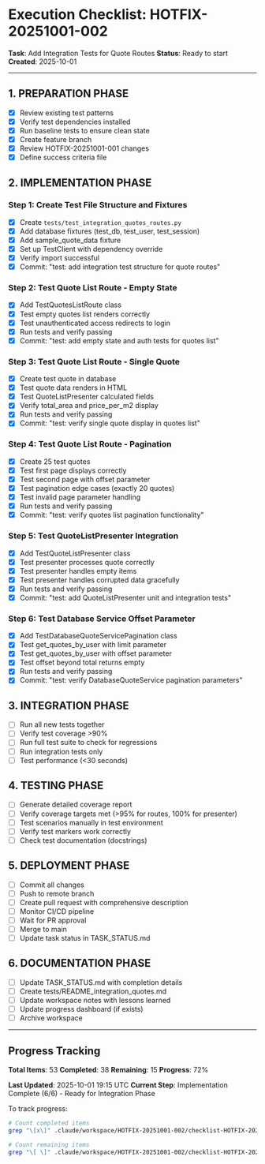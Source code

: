 # Execution Checklist: HOTFIX-20251001-002

**Task**: Add Integration Tests for Quote Routes
**Status**: Ready to start
**Created**: 2025-10-01

---

## 1. PREPARATION PHASE

- [x] Review existing test patterns
- [x] Verify test dependencies installed
- [x] Run baseline tests to ensure clean state
- [x] Create feature branch
- [x] Review HOTFIX-20251001-001 changes
- [x] Define success criteria file

## 2. IMPLEMENTATION PHASE

### Step 1: Create Test File Structure and Fixtures
- [x] Create `tests/test_integration_quotes_routes.py`
- [x] Add database fixtures (test_db, test_user, test_session)
- [x] Add sample_quote_data fixture
- [x] Set up TestClient with dependency override
- [x] Verify import successful
- [x] Commit: "test: add integration test structure for quote routes"

### Step 2: Test Quote List Route - Empty State
- [x] Add TestQuotesListRoute class
- [x] Test empty quotes list renders correctly
- [x] Test unauthenticated access redirects to login
- [x] Run tests and verify passing
- [x] Commit: "test: add empty state and auth tests for quotes list"

### Step 3: Test Quote List Route - Single Quote
- [x] Create test quote in database
- [x] Test quote data renders in HTML
- [x] Test QuoteListPresenter calculated fields
- [x] Verify total_area and price_per_m2 display
- [x] Run tests and verify passing
- [x] Commit: "test: verify single quote display in quotes list"

### Step 4: Test Quote List Route - Pagination
- [x] Create 25 test quotes
- [x] Test first page displays correctly
- [x] Test second page with offset parameter
- [x] Test pagination edge cases (exactly 20 quotes)
- [x] Test invalid page parameter handling
- [x] Run tests and verify passing
- [x] Commit: "test: verify quotes list pagination functionality"

### Step 5: Test QuoteListPresenter Integration
- [x] Add TestQuoteListPresenter class
- [x] Test presenter processes quote correctly
- [x] Test presenter handles empty items
- [x] Test presenter handles corrupted data gracefully
- [x] Run tests and verify passing
- [x] Commit: "test: add QuoteListPresenter unit and integration tests"

### Step 6: Test Database Service Offset Parameter
- [x] Add TestDatabaseQuoteServicePagination class
- [x] Test get_quotes_by_user with limit parameter
- [x] Test get_quotes_by_user with offset parameter
- [x] Test offset beyond total returns empty
- [x] Run tests and verify passing
- [x] Commit: "test: verify DatabaseQuoteService pagination parameters"

## 3. INTEGRATION PHASE

- [ ] Run all new tests together
- [ ] Verify test coverage >90%
- [ ] Run full test suite to check for regressions
- [ ] Run integration tests only
- [ ] Test performance (<30 seconds)

## 4. TESTING PHASE

- [ ] Generate detailed coverage report
- [ ] Verify coverage targets met (>95% for routes, 100% for presenter)
- [ ] Test scenarios manually in test environment
- [ ] Verify test markers work correctly
- [ ] Check test documentation (docstrings)

## 5. DEPLOYMENT PHASE

- [ ] Commit all changes
- [ ] Push to remote branch
- [ ] Create pull request with comprehensive description
- [ ] Monitor CI/CD pipeline
- [ ] Wait for PR approval
- [ ] Merge to main
- [ ] Update task status in TASK_STATUS.md

## 6. DOCUMENTATION PHASE

- [ ] Update TASK_STATUS.md with completion details
- [ ] Create tests/README_integration_quotes.md
- [ ] Update workspace notes with lessons learned
- [ ] Update progress dashboard (if exists)
- [ ] Archive workspace

---

## Progress Tracking

**Total Items**: 53
**Completed**: 38
**Remaining**: 15
**Progress**: 72%

**Last Updated**: 2025-10-01 19:15 UTC
**Current Step**: Implementation Complete (6/6) - Ready for Integration Phase

To track progress:
```bash
# Count completed items
grep "\[x\]" .claude/workspace/HOTFIX-20251001-002/checklist-HOTFIX-20251001-002.md | wc -l

# Count remaining items
grep "\[ \]" .claude/workspace/HOTFIX-20251001-002/checklist-HOTFIX-20251001-002.md | wc -l
```
